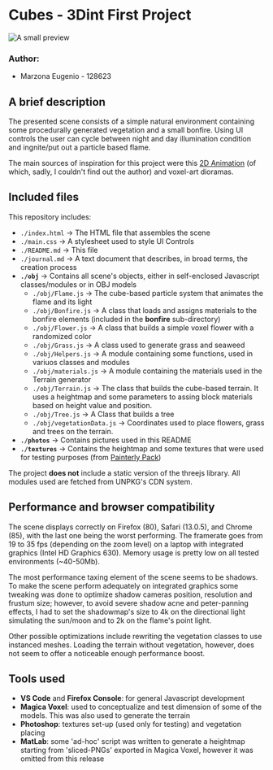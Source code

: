 # Cubes - 3Dint First Project

![A small preview](photos/showcase.gif)
### Author:
- Marzona Eugenio - 128623

## A brief description
The presented scene consists of a simple natural environment containing some procedurally generated vegetation and a small bonfire.
Using UI controls the user can cycle between night and day illumination condition and ingnite/put out a particle based flame.

The main sources of inspiration for this project were this [2D Animation](https://i.pinimg.com/originals/10/2b/e3/102be30f28f1e288229155e255b50bff.gif) (of which, sadly, I couldn't find out the author) and voxel-art dioramas.


## Included files
This repository includes:
* `./index.html` -> The HTML file that assembles the scene
* `./main.css` -> A stylesheet used to style UI Controls
* `./README.md` -> This file
* `./journal.md` -> A text document that describes, in broad terms, the creation process
* **`./obj`** -> Contains all scene's objects, either in self-enclosed Javascript classes/modules or in OBJ models
  * `./obj/Flame.js` -> The cube-based particle system that animates the flame and its light
  * `./obj/Bonfire.js` -> A class that loads and assigns materials to the bonfire elements (included in the **bonfire** sub-directory)
  * `./obj/Flower.js` -> A class that builds a simple voxel flower with a randomized color
  * `./obj/Grass.js` -> A class used to generate grass and seaweed
  * `./obj/Helpers.js` -> A module containing some functions, used in variuos classes and modules
  * `./obj/materials.js` -> A module containing the materials used in the Terrain generator
  * `./obj/Terrain.js` -> The class that builds the cube-based terrain. It uses a heightmap and some parameters to assing block
  materials based on height value and position.
  * `./obj/Tree.js` -> A Class that builds a tree
  * `./obj/vegetationData.js` -> Coordinates used to place flowers, grass and trees on the terrain.
* **`./photos`** -> Contains pictures used in this README
* **`./textures`** -> Contains the heightmap and some textures that were used for testing purposes (from [Painterly Pack](http://painterlypack.net/))

The project **does not** include a static version of the threejs library. All modules used are fetched from UNPKG's CDN system.

## Performance and browser compatibility
The scene displays correctly on Firefox (80), Safari (13.0.5), and Chrome (85), with the last one being the worst performing.
The framerate goes from 19 to 35 fps (depending on the zoom level) on a laptop with integrated graphics (Intel HD Graphics 630).
Memory usage is pretty low on all tested environments (~40-50Mb).

The most performance taxing element of the scene seems to be shadows.
To make the scene perform adequately on integrated graphics some tweaking was done to optimize shadow cameras position, resolution and frustum size; however, to avoid severe shadow acne and peter-panning effects, I had to set the shadowmap's size to 4k on the directional light simulating the sun/moon and to 2k on the flame's point light.

Other possible optimizations include rewriting the vegetation classes to use instanced meshes. Loading the terrain without vegetation, however, does not seem to offer a noticeable enough performance boost.

## Tools used 
- **VS Code** and **Firefox Console**: for general Javascript development
- **Magica Voxel**: used to conceptualize and test dimension of some of the models. This was also used to generate the terrain
- **Photoshop**: textures set-up (used only for testing) and vegetation placing
- **MatLab**: some 'ad-hoc' script was written to generate a heightmap starting from 'sliced-PNGs' exported in Magica Voxel, however it was omitted from this release

